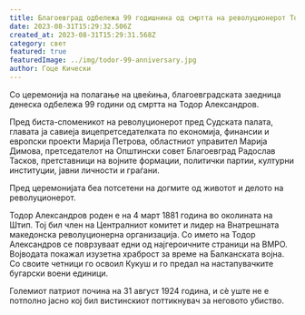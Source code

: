 ```yaml
---
title: Благоевград одбележа 99 годишнина од смртта на револуционерот Тодор Александров
date: 2023-08-31T15:29:32.506Z
created_at: 2023-08-31T15:29:31.568Z
category: свет
featured: true
featuredImage: ../img/todor-99-anniversary.jpg
author: Гоце Кически
---
```

Со церемонија на полагање на цвеќиња, благоевградската заедница денеска одбележа 99 години од смртта на Тодор Александров.

Пред биста-споменикот на револуционерот пред Судската палата, главата ја савиеја вицепретседателката по економија, финансии и европски проекти Марија Петрова, областниот управител Марија Димова, претседателот на Општински совет Благоевград Радослав Тасков, претставници на војните формации, политички партии, културни институции, јавни личности и граѓани.

Пред церемонијата беа потсетени на догмите од животот и делото на револуционерот.

Тодор Александров роден е на 4 март 1881 година во околината на Штип. Тој бил член на Централниот комитет и лидер на Внатрешната македонска револуционерна организација. Со името на Тодор Александров се поврзуваат едни од најгероичните страници на ВМРО. Војводата покажал изузетна храброст за време на Балканската војна. Со своите четници го освоил Кукуш и го предал на настапувачките бугарски воени единици.

Големиот патриот почина на 31 август 1924 година, и сè уште не е потполно јасно кој бил вистинскиот поттикнувач за неговото убиство.